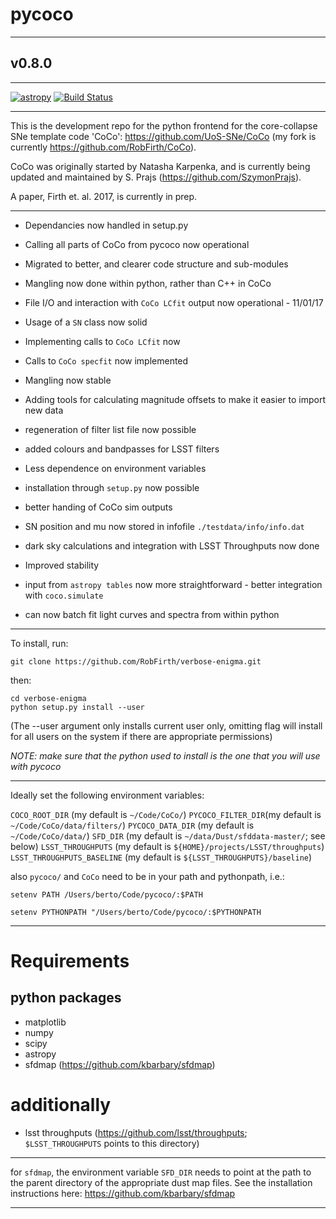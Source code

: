 # pycoco
___

## v0.8.0
___
[![astropy](http://img.shields.io/badge/powered%20by-AstroPy-orange.svg?style=flat)](http://www.astropy.org/) [![Build Status](https://travis-ci.com/RobFirth/pycoco.svg?token=WBeKoYyfLUkeCHqmrDyb&branch=master)](https://travis-ci.com/RobFirth/pycoco)
___
This is the development repo for the python frontend for the core-collapse SNe template code 'CoCo':  https://github.com/UoS-SNe/CoCo
(my fork is currently https://github.com/RobFirth/CoCo).

CoCo was originally started by Natasha Karpenka, and is currently being updated and maintained by S. Prajs (https://github.com/SzymonPrajs).

A paper, Firth et. al. 2017, is currently in prep.
___

 * Dependancies now handled in setup.py

 * Calling all parts of CoCo from pycoco now operational

 * Migrated to better, and clearer code structure and sub-modules

 * Mangling now done within python, rather than C++ in CoCo

 * File I/O and interaction with `CoCo LCfit` output now operational - 11/01/17

 * Usage of a `SN` class now solid

 * Implementing calls to `CoCo LCfit` now

 * Calls to `CoCo specfit` now implemented

 * Mangling now stable

 * Adding tools for calculating magnitude offsets to make it easier to import new data

 * regeneration of filter list file now possible

 * added colours and bandpasses for LSST filters

 * Less dependence on environment variables

 * installation through `setup.py` now possible

 * better handing of CoCo sim outputs

 * SN position and mu now stored in infofile `./testdata/info/info.dat`

 * dark sky calculations and integration with LSST Throughputs now done

 * Improved stability

 * input from `astropy tables` now more straightforward - better integration with `coco.simulate`

 * can now batch fit light curves and spectra from within python
___


To install, run:

```
git clone https://github.com/RobFirth/verbose-enigma.git
```

then:

```
cd verbose-enigma
python setup.py install --user
```

(The --user argument only installs current user only, omitting flag will install for all users on the system if there are appropriate permissions)

_NOTE: make sure that the python used to install is the one that you will use with pycoco_
___

Ideally set the following environment variables:

`COCO_ROOT_DIR` (my default is `~/Code/CoCo/`)
`PYCOCO_FILTER_DIR`(my default is `~/Code/CoCo/data/filters/`)
`PYCOCO_DATA_DIR` (my default is `~/Code/CoCo/data/`)
`SFD_DIR` (my default is `~/data/Dust/sfddata-master/`; see below)
`LSST_THROUGHPUTS` (my default is `${HOME}/projects/LSST/throughputs`)
`LSST_THROUGHPUTS_BASELINE` (my default is `${LSST_THROUGHPUTS}/baseline`)

also `pycoco/` and `CoCo` need to be in your path and pythonpath, i.e.:

 ```
 setenv PATH /Users/berto/Code/pycoco/:$PATH

 setenv PYTHONPATH "/Users/berto/Code/pycoco/:$PYTHONPATH
 ```

___

# Requirements
## python packages

* matplotlib
* numpy
* scipy
* astropy
* sfdmap (https://github.com/kbarbary/sfdmap)

# additionally

* lsst throughputs (https://github.com/lsst/throughputs; `$LSST_THROUGHPUTS` points to this directory)
___


for `sfdmap`, the environment variable `SFD_DIR` needs to point at the path to the parent directory of the appropriate dust map files. See the installation instructions here: https://github.com/kbarbary/sfdmap
___  
